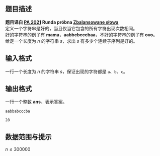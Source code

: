 ## 题目描述

**题目译自 [PA 2021](https://sio2.mimuw.edu.pl/c/pa-2021-1/dashboard/) Runda próbna [Zbalansowane słowa](https://sio2.mimuw.edu.pl/c/pa-2021-1/p/zba/)** \
定义一个字符串是好的，当且仅当它包含的所有字符出现次数相同。\
好的字符串的例子有 $\textbf{mama}$，$\textbf{aabbcbcccbaa}$，不好的字符串的例子有 $\textbf{ovo}$。\
给定一个长度为 $n$ 的字符串 $s$，求出 $s$ 有多少个连续子序列是好的。

## 输入格式

一行一个长度为 $n$ 的字符串 $s$，保证出现的字符都是 $\texttt{a}$、$\texttt{b}$、$\texttt{c}$。

## 输出格式

一行一个整数 $\textbf{ans}$，表示答案。

```input1
aabbabcccba
```

```output1
28
```

## 数据范围与提示

$n \leq 300000$

